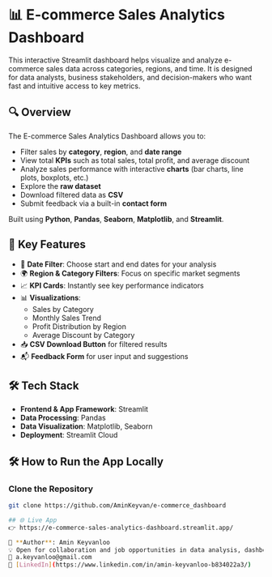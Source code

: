 # 📊 E-commerce Sales Analytics Dashboard

This interactive Streamlit dashboard helps visualize and analyze e-commerce sales data across categories, regions, and time. It is designed for data analysts, business stakeholders, and decision-makers who want fast and intuitive access to key metrics.

## 🔍 Overview

The E-commerce Sales Analytics Dashboard allows you to:

- Filter sales by **category**, **region**, and **date range**
- View total **KPIs** such as total sales, total profit, and average discount
- Analyze sales performance with interactive **charts** (bar charts, line plots, boxplots, etc.)
- Explore the **raw dataset**
- Download filtered data as **CSV**
- Submit feedback via a built-in **contact form**

Built using **Python**, **Pandas**, **Seaborn**, **Matplotlib**, and **Streamlit**.

## 📌 Key Features

- 📅 **Date Filter**: Choose start and end dates for your analysis
- 🌍 **Region & Category Filters**: Focus on specific market segments
- 📈 **KPI Cards**: Instantly see key performance indicators
- 📊 **Visualizations**:
  - Sales by Category
  - Monthly Sales Trend
  - Profit Distribution by Region
  - Average Discount by Category
- 📥 **CSV Download Button** for filtered results
- 📬 **Feedback Form** for user input and suggestions

## 🛠️ Tech Stack

- **Frontend & App Framework**: Streamlit
- **Data Processing**: Pandas
- **Data Visualization**: Matplotlib, Seaborn
- **Deployment**: Streamlit Cloud

## 🛠 How to Run the App Locally

### Clone the Repository

```bash
git clone https://github.com/AminKeyvan/e-commerce_dashboard

## 🌐 Live App
👉 https://e-commerce-sales-analytics-dashboard.streamlit.app/

👤 **Author**: Amin Keyvanloo
💡 Open for collaboration and job opportunities in data analysis, dashboard design, and cultural heritage tech.
📧 a.keyvanloo@gmail.com 
🔗 [LinkedIn](https://www.linkedin.com/in/amin-keyvanloo-b834022a3/)